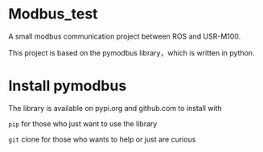 # Modbus_test
A small modbus communication project between ROS and USR-M100.

This project is based on the pymodbus library，which is written in python.

# Install pymodbus
The library is available on pypi.org and github.com to install with

`pip` for those who just want to use the library

`git` clone for those who wants to help or just are curious

